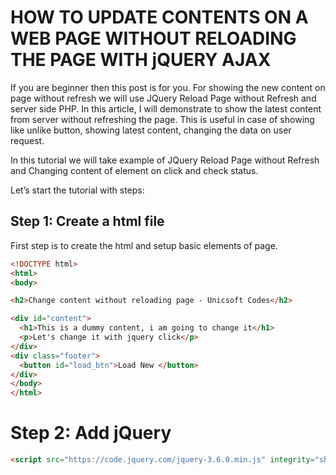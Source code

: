 # HOW TO UPDATE CONTENTS ON A WEB PAGE WITHOUT RELOADING THE PAGE WITH jQUERY AJAX
If you are beginner then this post is for you. For showing the new content on page without refresh we will use JQuery Reload Page without Refresh and server side PHP. In this article, I will demonstrate to show the latest content from server without refreshing the page. This is useful in case of showing like unlike button, showing latest content, changing the data on user request.

In this tutorial we will take example of JQuery Reload Page without Refresh and Changing content of element on click and check status.

Let’s start the tutorial with steps:
## Step 1: Create a html file

First step is to create the html and setup basic elements of page.

```html
<!DOCTYPE html>
<html>
<body>

<h2>Change content without reloading page - Unicsoft Codes</h2>

<div id="content">
  <h1>This is a dummy content, i am going to change it</h1>
  <p>Let's change it with jquery click</p>
</div>
<div class="footer">
  <button id="load_btn">Load New </button>
</div>
</body>
</html>
```
# Step 2: Add jQuery
```html
<script src="https://code.jquery.com/jquery-3.6.0.min.js" integrity="sha256-/xUj+3OJU5yExlq6GSYGSHk7tPXikynS7ogEvDej/m4=" crossorigin="anonymous"></script>
```
